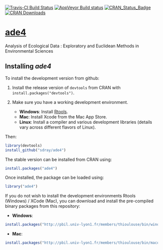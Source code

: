 [![Travis-CI Build Status](https://travis-ci.org/sdray/ade4.svg?branch=master)](https://travis-ci.org/sdray/ade4)
[![AppVeyor Build status](https://ci.appveyor.com/api/projects/status/d0hkq4c3f02bpvm0/branch/master?svg=true)](https://ci.appveyor.com/project/sdray/ade4/branch/master)
[![CRAN_Status_Badge](http://www.r-pkg.org/badges/version/ade4)](http://cran.r-project.org/package=ade4)
[![CRAN Downloads](https://cranlogs.r-pkg.org/badges/ade4)](https://cran.r-project.org/package=ade4)


# [ade4](http://pbil.univ-lyon1.fr/ADE-4/)
Analysis of Ecological Data : Exploratory and Euclidean Methods in Environmental Sciences



Installing *ade4*
-------------

To install the development version from github:

1. Install the release version of `devtools` from CRAN with `install.packages("devtools")`.

2. Make sure you have a working development environment.
    * **Windows**: Install [Rtools](http://cran.r-project.org/bin/windows/Rtools/).
    * **Mac**: Install Xcode from the Mac App Store.
    * **Linux**: Install a compiler and various development libraries (details vary across different flavors of Linux).
    
Then:

```r
library(devtools)
install_github("sdray/ade4")
```

The stable version can be installed from CRAN using:

```r
install.packages("ade4")
```

Once installed, the package can be loaded using:

```r
library("ade4")
```

If you do not wish to install the development environments Rtools (Windows) / XCode (Mac), you can download and install the pre-compiled binary packages from this repository:

* **Windows**:
```r
install.packages("http://pbil.univ-lyon1.fr/members/thioulouse/bin/windows/ade4_1.7-6.zip")
```

* **Mac**:
```r
install.packages("http://pbil.univ-lyon1.fr/members/thioulouse/bin/macosx/ade4_1.7-6.tgz")
```
